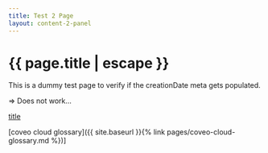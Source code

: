 ```yaml
---
title: Test 2 Page
layout: content-2-panel 
---
```


# {{ page.title | escape }}

This is a dummy test page to verify if the creationDate meta gets populated. 

=> Does not work...

[title](coveo-cloud-glossary.md) 

[coveo cloud glossary]({{ site.baseurl }}{% link pages/coveo-cloud-glossary.md %})]

